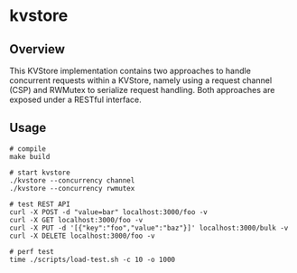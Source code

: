 # kvstore
## Overview
This KVStore implementation contains two approaches to handle concurrent requests within a KVStore,
namely using a request channel (CSP) and RWMutex to serialize request handling. Both approaches are
exposed under a RESTful interface.

## Usage
    # compile
    make build

    # start kvstore
    ./kvstore --concurrency channel
    ./kvstore --concurrency rwmutex

    # test REST API
    curl -X POST -d "value=bar" localhost:3000/foo -v
    curl -X GET localhost:3000/foo -v
    curl -X PUT -d '[{"key":"foo","value":"baz"}]' localhost:3000/bulk -v
    curl -X DELETE localhost:3000/foo -v

    # perf test
    time ./scripts/load-test.sh -c 10 -o 1000
